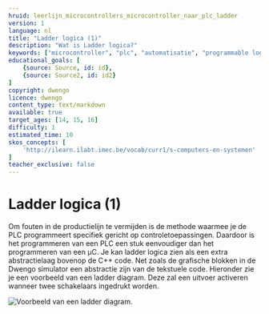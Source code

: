 ```yaml
---
hruid: leerlijn_microcontrollers_microcontroller_naar_plc_ladder
version: 1
language: nl
title: "Ladder logica (1)"
description: "Wat is Ladder logica?"
keywords: ["microcontroller", "plc", "automatisatie", "programmable logic controller", "µC", "ladder"]
educational_goals: [
    {source: Source, id: id}, 
    {source: Source2, id: id2}
]
copyright: dwengo
licence: dwengo
content_type: text/markdown
available: true
target_ages: [14, 15, 16]
difficulty: 1
estimated_time: 10
skos_concepts: [
    'http://ilearn.ilabt.imec.be/vocab/curr1/s-computers-en-systemen'
]
teacher_exclusive: false
---
```


# Ladder logica (1)

Om fouten in de productielijn te vermijden is de methode waarmee je de PLC programmeert specifiek gericht op controletoepassingen. Daardoor is het programmeren  van een PLC een stuk eenvoudiger dan het programmeren van een µC. Je kan ladder logica zien als een extra abstractielaag bovenop de C++ code. Net zoals de grafische blokken in de Dwengo simulator een abstractie zijn van de tekstuele code. Hieronder zie je een voorbeeld van een ladder diagram. Deze zal een uitvoer activeren wanneer twee schakelaars ingedrukt worden.

![Voorbeeld van een ladder diagram.](./images/sample.svg "Voorbeeld van een ladder diagram.")


